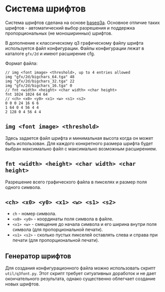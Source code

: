# Система шрифтов

Система шрифтов сделана на основе [baseq3a](https://github.com/ec-/baseq3a).
Основное отличие таких шрифтов - автоматический выбор разрешения и поддержка пропорциональных (не моноширинных) шрифтов.

В дополнение к классическому q3 графическому файлу шрифта используется файл конфигурации.
Файлы конфигурации лежат в каталоге `gfx/2d` и имеют расширение cfg.

Формат файла:

```
// img <font image> <threshold>, up to 4 entries allowed
img "gfx/2d/bigchars_64.tga" 48
img "gfx/2d/bigchars_32.tga" 22
img "gfx/2d/bigchars_16.tga" 0
// fnt <width> <height> <char width> <char height>
fnt 1024 1024 64 64
// <ch> <x0> <y0> <x1> <w> <s1> <s2>
0 0 0 24 16 6 6
1 64 0 4 56 4 4
2 128 0 4 56 4 4
```

## `img <font image> <threshold>`

Здесь задается файл шрифта и минимальная высота когда он может быть использован. Для каждого конкретного размера шрифта будет выбран максимально файл с максимально возможным расширением.

## `fnt <width> <height> <char width> <char height>`

Разрешение всего графического файла в пикселях и размер поля одного символа.

## `<ch> <x0> <y0> <x1> <w> <s1> <s2>`

- `ch` - номер символа.
- `<x0> <y0>`  - координаты поля символа в файле. 
- `<x1> <w>` - смещение до начала символа и его ширина внутри поля символа (для пропорциональной печати).
- `<s1> <s2>` - сколько пустых пикселей оставлять слева и справа при печати (для пропорциональной печати).

## Генератор шрифтов

Для создания конфигурационного файла можно использовать скрипт `util/q3font.py`. Этот скрипт требует ситуативных доработок и не дает окончательного результата, однако существенно облегчает создание новых шрифтов.
